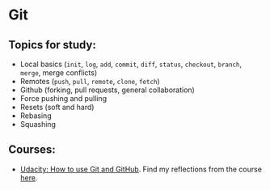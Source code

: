 # Git

## Topics for study:
* Local basics (`init`, `log`, `add`, `commit`, `diff`, `status`, `checkout`, `branch`, `merge`, merge conflicts)
* Remotes (`push`, `pull`, `remote`, `clone`, `fetch`)
* Github (forking, pull requests, general collaboration)
* Force pushing and pulling
* Resets (soft and hard)
* Rebasing
* Squashing

## Courses:
* [Udacity: How to use Git and GitHub](https://eu.udacity.com/course/how-to-use-git-and-github--ud775). Find my 
reflections from the course [here](https://github.com/cortadocodes/course-udacity-how-to-use-git-and-github/).
